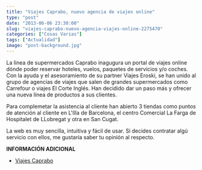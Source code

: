 ```yaml
---
title: "Viajes Caprabo, nuevo agencia de viajes online"
type: "post"
date: "2013-06-06 23:30:00"
slug: "viajes-caprabo-nuevo-agencia-viajes-online-2275470"
categories: ["Cosas Varias"]
tags: ["Actualidad"]
image: "post-background.jpg"
---
```


 La linea de supermercados Caprabo inagugura un portal de viajes online dónde poder reservar hoteles, vuelos, paquetes de servicios y/o coches. Con la ayuda y el asesoramiento de su partner Viajes Eroski, se han unido al grupo de agencias de viajes que salen de grandes supermercados como Carrefour o viajes El Corte Inglés. Han decidido dar un paso más y ofrecer una nueva línea de productos a sus clientes.

 Para complemetar la asistencia al cliente han abierto 3 tiendas como puntos de atención al cliente en L'Illa de Barcelona, el centro Comercial La Farga de Hospitalet de LLobregat y otra en San Cugat.

 La web es muy sencilla, intuitiva y fácil de usar. Si decides contratar algú servicio con ellos, me gustaría saber tu opinión al respecto.

 **INFORMACIÓN ADICIONAL**

- [Viajes Caprabo](http://www.viajescaprabo.es)